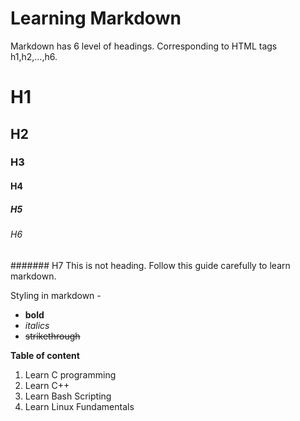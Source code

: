 # Learning Markdown

Markdown has 6 level of headings. Corresponding to HTML tags h1,h2,...,h6.

# H1
## H2
### H3
#### H4
##### H5
###### H6
####### H7 This is not heading. Follow this guide carefully to learn markdown.

Styling in markdown -
- **bold**
- *italics*
- ~~strikethrough~~

**Table of content**

1. Learn C programming 
1. Learn C++
1. Learn Bash Scripting
1. Learn Linux Fundamentals

